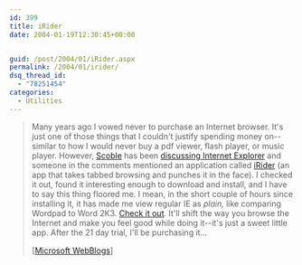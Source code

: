 ```yaml
---
id: 399
title: iRider
date: 2004-01-19T12:30:45+00:00


guid: /post/2004/01/iRider.aspx
permalink: /2004/01/irider/
dsq_thread_id:
  - "78251454"
categories:
  - Utilities
---
```

<body xmlns="http://www.w3.org/1999/xhtml">
    <div class="Section1">
        <blockquote style='margin-top:5.0pt;margin-bottom:5.0pt'> 
        <p>
            Many years ago I vowed never to purchase an Internet browser. It's just one of those
            things that I couldn't justify spending money on--similar to how I would never buy
            a pdf viewer, flash player, or music player. However, <a href="http://radio.weblogs.com/0001011/" title="http://radio.weblogs.com/0001011/">Scoble</a>&#160;has
            been <a href="http://radio.weblogs.com/0001011/2004/01/14.html#a6183" title="http://radio.weblogs.com/0001011/2004/01/14.html#a6183">discussing
            Internet Explorer</a>&#160;and someone in the comments&#160;mentioned an application
            called <a href="http://www.irider.com/" title="http://www.irider.com/">iRider</a>&#160;(an
            app that takes tabbed browsing and punches it in the face). I checked it out, found
            it interesting enough to download and install, and I have to say this thing floored
            me. I mean, in the short couple of hours since installing it, it has&#160;made me
            view regular IE as <em><i>plain,</i></em> like comparing Wordpad to Word 2K3. <a href="http://www.irider.com/irider/index.htm#QuickOverview" title="http://www.irider.com/irider/index.htm#QuickOverview">Check
            it out</a>. It'll shift the way you browse the Internet and make you feel good while
            doing it--it's just a sweet little app. After the 21 day trial, I'll be purchasing
            it...
        </p>
        <p class="MsoNormal">
            <img border="0" width="1" height="1" id="_x0000_i1025" src="http://blogs.msdn.com/tristanc/aggbug/58736.aspx" />
            <br />
            [<a href="http://blogs.msdn.com/tristanc/archive/2004/01/14/58736.aspx">Microsoft
            WebBlogs</a>]
        </p>
        </blockquote>
    </div>
</body>
